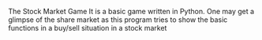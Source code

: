 The Stock Market Game
It is a basic game written in Python. One may get a glimpse of the share market as this program tries to show the basic functions in a buy/sell situation in a stock market
